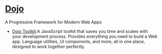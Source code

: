 # [Dojo](https://dojo.io/)

A Progressive Framework for Modern Web Apps

* [Dojo Toolkit](https://dojotoolkit.org/):A JavaScript toolkit that saves you time and scales with your development process. Provides everything you need to build a Web app. Language utilities, UI components, and more, all in one place, designed to work together perfectly.
